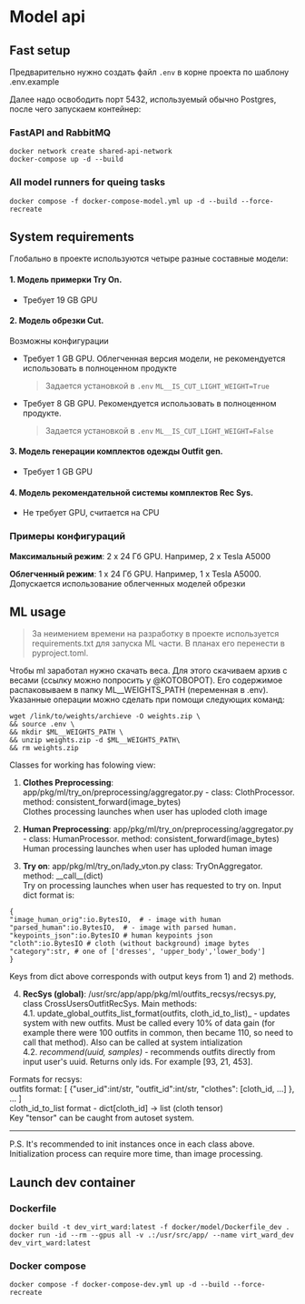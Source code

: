# Model api

## Fast setup
Предварительно нужно создать файл ```.env``` в корне проекта по шаблону .env.example

Далее надо освободить порт 5432, используемый обычно Postgres, после чего запускаем контейнер:

### FastAPI and RabbitMQ
```shell
docker network create shared-api-network
docker-compose up -d --build
```
### All model runners for queing tasks
```shell
docker compose -f docker-compose-model.yml up -d --build --force-recreate
```

## System requirements
Глобально в проекте используются четыре разные составные модели:
#### 1. Модель примерки Try On.
- Требует 19 GB GPU
#### 2. Модель обрезки Cut.
Возможны конфигурации
- Требует 1 GB GPU. Облегченная версия модели, не рекомендуется использовать в полноценном продукте
    > Задается установкой в ```.env``` ```ML__IS_CUT_LIGHT_WEIGHT=True```
- Требует 8 GB GPU. Рекомендуется использовать в полноценном продукте.
    > Задается установкой в ```.env``` ```ML__IS_CUT_LIGHT_WEIGHT=False```
#### 3. Модель генерации комплектов одежды Outfit gen.
- Требует 1 GB GPU
#### 4. Модель рекомендательной системы комплектов Rec Sys.
- Не требует GPU, считается на CPU

### Примеры конфигураций
**Максимальный режим**: 2 x 24 Гб GPU. Например, 2 x Tesla A5000

**Облегченный режим**: 1 x 24 Гб GPU. Например, 1 x Tesla A5000. Допускается использование облегченных моделей обрезки 


## ML usage
> За неимением времени на разработку в проекте используется requirements.txt для запуска ML части. В планах его перенести в pyproject.toml.

Чтобы ml заработал нужно скачать веса. Для этого скачиваем архив с весами (ссылку можно попросить у @KOTOBOPOT). Его содержимое распаковываем в папку ML__WEIGHTS_PATH (переменная в .env). Указанные операции можно сделать при помощи следующих команд:

```shell
wget /link/to/weights/archieve -O weights.zip \
&& source .env \
&& mkdir $ML__WEIGHTS_PATH \
&& unzip weights.zip -d $ML__WEIGHTS_PATH\
&& rm weights.zip
```

Classes for working has folowing view:
1) __Clothes Preprocessing__: app/pkg/ml/try_on/preprocessing/aggregator.py - class: ClothProcessor. method: consistent_forward(image_bytes)
<br>Clothes processing launches when user has uploded cloth image

2) __Human Preprocessing__: app/pkg/ml/try_on/preprocessing/aggregator.py - class: HumanProcessor. method: consistent_forward(image_bytes)
<br>Human processing launches when user has uploded human image

3) __Try on__: app/pkg/ml/try_on/lady_vton.py  class: TryOnAggregator. method: \_\_call\_\_(dict)
<br>Try on processing launches when user has requested to try on. Input dict format is:
```
{
"image_human_orig":io.BytesIO,  # - image with human
"parsed_human":io.BytesIO,  # - image with parsed human. 
"keypoints_json":io.BytesIO # human keypoints json
"cloth":io.BytesIO # cloth (without background) image bytes
"category":str, # one of ['dresses', 'upper_body','lower_body']
}
```
Keys from dict above corresponds with output keys from 1) and 2) methods.

4) __RecSys (global)__: /usr/src/app/app/pkg/ml/outfits_recsys/recsys.py, class CrossUsersOutfitRecSys. Main methods:
    <br> 4.1. update_global_outfits_list_format(outfits, cloth_id_to_list)_ - updates system with new outfits. Must be called every 10% of data gain (for example there were 100 outfits in common, then became 110, so need to call that method). Also can be called at system intialization
    <br> 4.2. _recommend(uuid, samples)_ - recommends outfits directly from input user's uuid. Returns only ids. For example [93, 21, 453].

Formats for recsys:
<br>outfits format: [ {"user_id":int/str, "outfit_id":int/str, "clothes": [cloth_id, ...]  }, ...  ]
<br> cloth_id_to_list format - dict[cloth_id] -> list (cloth tensor)
<br> Key "tensor" can be caught from autoset system.

___
P.S. It's recommended to init instances once in each class above. Initialization process can require more time, than image processing. 


## Launch dev container
### Dockerfile  
```shell
docker build -t dev_virt_ward:latest -f docker/model/Dockerfile_dev .
docker run -id --rm --gpus all -v .:/usr/src/app/ --name virt_ward_dev dev_virt_ward:latest
```
### Docker compose
```
docker compose -f docker-compose-dev.yml up -d --build --force-recreate
```

